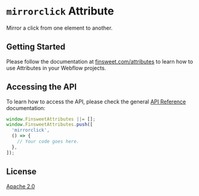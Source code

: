 # `mirrorclick` Attribute

Mirror a click from one element to another.

## Getting Started

Please follow the documentation at [finsweet.com/attributes](https://www.finsweet.com/attributes) to learn how to use Attributes in your Webflow projects.

## Accessing the API

To learn how to access the API, please check the general [API Reference](../attributes/README.md#api-reference) documentation:

```javascript
window.FinsweetAttributes ||= [];
window.FinsweetAttributes.push([
  'mirrorclick',
  () => {
    // Your code goes here.
  },
]);
```

## License

[Apache 2.0](../../LICENSE.md)
